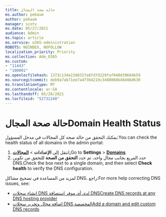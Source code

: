 ```yaml
---
title: حالة صحة المجال
ms.author: pebaum
author: pebaum
manager: scotv
ms.date: 05/27/2021
audience: Admin
ms.topic: article
ms.service: o365-administration
ROBOTS: NOINDEX, NOFOLLOW
localization_priority: Priority
ms.collection: Adm_O365
ms.custom:
- "11443"
- "100001"
ms.openlocfilehash: 1373c134e226031fe6fd7d229faf040d39604b59
ms.sourcegitcommit: deb9a7ab71ee7a4f3b4219c3488068b48d48d630
ms.translationtype: MT
ms.contentlocale: ar-SA
ms.lasthandoff: 05/28/2021
ms.locfileid: "52731248"
---
```

# <a name="domain-health-status"></a><span data-ttu-id="f2b8e-102">حالة صحة المجال</span><span class="sxs-lookup"><span data-stu-id="f2b8e-102">Domain Health Status</span></span>

<span data-ttu-id="f2b8e-103">يمكنك التحقق من حالة صحة كل المجالات في مدخل المسؤول:</span><span class="sxs-lookup"><span data-stu-id="f2b8e-103">You can check the health status of all domains in the admin portal:</span></span>

1. <span data-ttu-id="f2b8e-104">انتقل إلى **الإعدادات**  >  [**المجالات.**](https://portal.microsoft.com/Adminportal/Home?ref=/Domains)</span><span class="sxs-lookup"><span data-stu-id="f2b8e-104">Go to **Settings** > [**Domains**](https://portal.microsoft.com/Adminportal/Home?ref=/Domains).</span></span>
1. <span data-ttu-id="f2b8e-105">حدد المربع بجانب مجال واحد، ثم حدد **التحقق من الصحة** للتحقق من تكوين DNS.</span><span class="sxs-lookup"><span data-stu-id="f2b8e-105">Check the box next to a single domain, and then select **Check health** to verify the DNS configuration.</span></span>

<span data-ttu-id="f2b8e-106">لمزيد من المساعدة في تصحيح مشاكل DNS، راجع:</span><span class="sxs-lookup"><span data-stu-id="f2b8e-106">For more help correcting DNS issues, see:</span></span>

- [<span data-ttu-id="f2b8e-107">إنشاء سجلات DNS لدى أي موفر استضافة DNS</span><span class="sxs-lookup"><span data-stu-id="f2b8e-107">Create DNS records at any DNS hosting provider</span></span>](/microsoft-365/admin/get-help-with-domains/create-dns-records-at-any-dns-hosting-provider)
- [<span data-ttu-id="f2b8e-108">إضافة مجال وتحرير سجلات DNS المخصصة</span><span class="sxs-lookup"><span data-stu-id="f2b8e-108">Add a domain and edit custom DNS records</span></span>](/microsoft-365/admin/setup/add-domain)